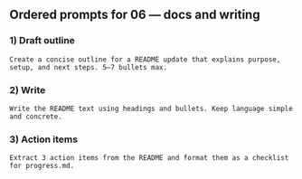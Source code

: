 ## Ordered prompts for 06 — docs and writing

### 1) Draft outline
```text
Create a concise outline for a README update that explains purpose, setup, and next steps. 5–7 bullets max.
```

### 2) Write
```text
Write the README text using headings and bullets. Keep language simple and concrete.
```

### 3) Action items
```text
Extract 3 action items from the README and format them as a checklist for progress.md.
```

